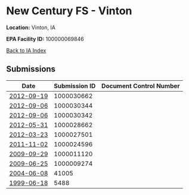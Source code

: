 # New Century FS  - Vinton

**Location:** Vinton, IA

**EPA Facility ID:** 100000069846

[Back to IA Index](../../index.md)

## Submissions

| Date | Submission ID | Document Control Number |
|------|--------------|-------------------------|
| [2012-09-19](submissions/1000030662.md) | 1000030662 |  |
| [2012-09-06](submissions/1000030344.md) | 1000030344 |  |
| [2012-09-06](submissions/1000030342.md) | 1000030342 |  |
| [2012-05-31](submissions/1000028662.md) | 1000028662 |  |
| [2012-03-23](submissions/1000027501.md) | 1000027501 |  |
| [2011-11-02](submissions/1000024596.md) | 1000024596 |  |
| [2009-09-29](submissions/1000011120.md) | 1000011120 |  |
| [2009-06-25](submissions/1000009274.md) | 1000009274 |  |
| [2004-06-08](submissions/41005.md) | 41005 |  |
| [1999-06-18](submissions/5488.md) | 5488 |  |
